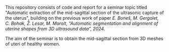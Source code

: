 This repository consists of code and report for a seminar topic titled "Automatic extraction of the mid-sagittal section of the ultrasonic capture of the uterus", building on the previous work of paper *E. Boneš, M. Gergolet, C. Bohak, Ž. Lesar, M. Marolt, “Automatic segmentation and alignment of
uterine shapes from 3D ultrasound data”, 2024*. 

The aim of the seminar is to obtain the mid-sagittal section from 3D meshes of uteri of healthy women. 
